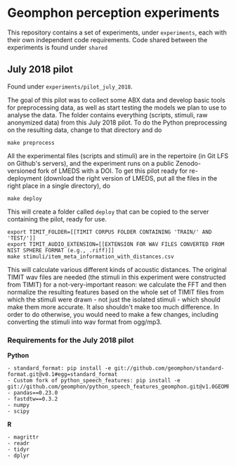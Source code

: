# Geomphon perception experiments

This repository contains a set of experiments, under `experiments`, each with their own independent code requirements. Code shared between the experiments is found under `shared`

## July 2018 pilot

Found under `experiments/pilot_july_2018`.

The goal of this pilot was to collect some ABX data and develop basic tools for preprocessing data, as well as start testing the models we plan to use to analyse the data. The folder contains everything (scripts, stimuli, raw anonymized data) from this July 2018 pilot. To do the Python preprocessing on the resulting data, change to that directory and do

```
make preprocess
```

All the experimental files (scripts and stimuli) are in the repertoire (in Git LFS on Github's servers), and the experiment runs on a public Zenodo-versioned fork of LMEDS with a DOI. To get this pilot ready for re-deployment (download the right version of LMEDS, put all the files in the right place in a single directory), do

```
make deploy
```

This will create a folder called `deploy` that can be copied to the server containing the pilot, ready for use.

```
export TIMIT_FOLDER=[[TIMIT CORPUS FOLDER CONTAINING 'TRAIN/' AND 'TEST/']]
export TIMIT_AUDIO_EXTENSION=[[EXTENSION FOR WAV FILES CONVERTED FROM NIST SPHERE FORMAT (e.g., .riff)]]
make stimuli/item_meta_information_with_distances.csv
```

This will calculate various different kinds of acoustic distances. The original TIMIT wav files are needed (the stimuli in this experiment were constructed from TIMIT) for a not-very-important reason: we calculate the FFT and then normalize the resulting features based on the whole set of TIMIT files from which the stimuli were drawn - not just the isolated stimuli - which should make them more accurate. It also shouldn't make too much difference. In order to do otherwise, you would need to make a few changes, including converting the stimuli into wav format from ogg/mp3.

### Requirements for the July 2018 pilot

**Python**

```
- standard_format: pip install -e git://github.com/geomphon/standard-format.git@v0.1#egg=standard_format
- Custom fork of python_speech_features: pip install -e git://github.com/geomphon/python_speech_features_geomphon.git@v1.0GEOMPH#egg=python_speech_features
- pandas==0.23.0
- fastdtw==0.3.2
- numpy
- scipy
```

**R**

```
- magrittr
- readr
- tidyr
- dplyr
```
